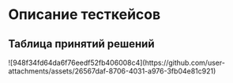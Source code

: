 <h1>Описание тесткейсов</h1>

<h2>Таблица принятий решений</h2>![948f34fd64da6f76eedf52fb406008c4](https://github.com/user-attachments/assets/26567daf-8706-4031-a976-3fb04e81c921)


